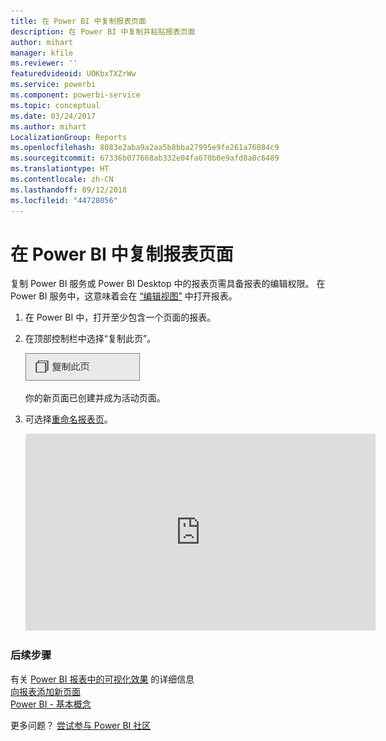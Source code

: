 ```yaml
---
title: 在 Power BI 中复制报表页面
description: 在 Power BI 中复制并粘贴报表页面
author: mihart
manager: kfile
ms.reviewer: ''
featuredvideoid: UOKbxTXZrWw
ms.service: powerbi
ms.component: powerbi-service
ms.topic: conceptual
ms.date: 03/24/2017
ms.author: mihart
LocalizationGroup: Reports
ms.openlocfilehash: 8083e2aba9a2aa5b8bba27995e9fe261a76084c9
ms.sourcegitcommit: 67336b077668ab332e04fa670b0e9afd0a0c6489
ms.translationtype: HT
ms.contentlocale: zh-CN
ms.lasthandoff: 09/12/2018
ms.locfileid: "44728056"
---
```

# <a name="duplicate-a-report-page-in-power-bi"></a>在 Power BI 中复制报表页面
复制 Power BI 服务或 Power BI Desktop 中的报表页需具备报表的编辑权限。 在 Power BI 服务中，这意味着会在 [“编辑视图”](service-reading-view-and-editing-view.md) 中打开报表。 


1. 在 Power BI 中，打开至少包含一个页面的报表。 

2. 在顶部控制栏中选择“复制此页”。
   
   ![](media/power-bi-report-copy-paste-page/pbi_duplicate_new.png)
   
   你的新页面已创建并成为活动页面。
3. 可选择[重命名报表页](service-rename.md)。
   
   <iframe width="560" height="315" src="https://www.youtube.com/embed/UOKbxTXZrWw?list=PL1N57mwBHtN0JFoKSR0n-tBkUJHeMP2cP" frameborder="0" allowfullscreen></iframe>

### <a name="next-steps"></a>后续步骤
有关 [Power BI 报表中的可视化效果](visuals/power-bi-report-visualizations.md)  的详细信息  
[向报表添加新页面](power-bi-report-add-page.md)    
[Power BI - 基本概念](service-basic-concepts.md)    

更多问题？ [尝试参与 Power BI 社区](http://community.powerbi.com/)

